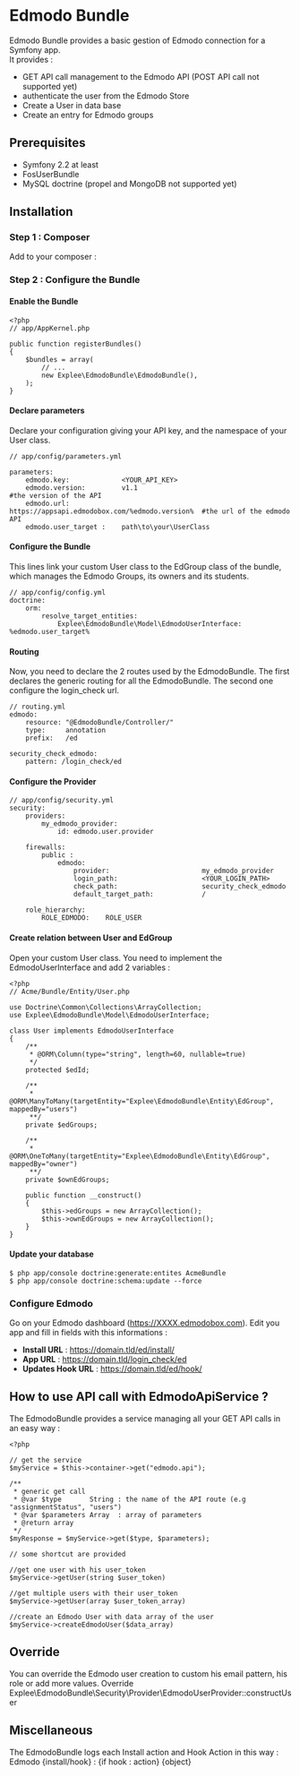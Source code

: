 # Edmodo Bundle

Edmodo Bundle provides a basic gestion of Edmodo connection for a Symfony app.  
It provides :  

* GET API call management to the Edmodo API (POST API call not supported yet)
* authenticate the user from the Edmodo Store
* Create a User in data base
* Create an entry for Edmodo groups

## Prerequisites

* Symfony 2.2 at least
* FosUserBundle
* MySQL doctrine (propel and MongoDB not supported yet)

## Installation

### Step 1 : Composer

Add to your composer :

### Step 2 : Configure the Bundle

#### Enable the Bundle


    <?php
    // app/AppKernel.php

    public function registerBundles()
    {
        $bundles = array(
            // ...
            new Explee\EdmodoBundle\EdmodoBundle(),
        );
    }

#### Declare parameters

Declare your configuration giving your API key, and the namespace of your User class.

    // app/config/parameters.yml

    parameters:
        edmodo.key:             <YOUR_API_KEY>
        edmodo.version:         v1.1                                            #the version of the API
        edmodo.url:             https://appsapi.edmodobox.com/%edmodo.version%  #the url of the edmodo API
        edmodo.user_target :    path\to\your\UserClass

#### Configure the Bundle    

This lines link your custom User class to the EdGroup class of the bundle, which manages the Edmodo Groups, its owners and its students.

    // app/config/config.yml
    doctrine:
        orm:
            resolve_target_entities:
                Explee\EdmodoBundle\Model\EdmodoUserInterface: %edmodo.user_target%


#### Routing

Now, you need to declare the 2 routes used by the EdmodoBundle. The first declares the generic routing for all the EdmodoBundle. The second one configure the login_check url.

    // routing.yml
    edmodo:
        resource: "@EdmodoBundle/Controller/"
        type:     annotation
        prefix:   /ed

    security_check_edmodo:
        pattern: /login_check/ed

#### Configure the Provider

    // app/config/security.yml
    security:
        providers:
            my_edmodo_provider:
                id: edmodo.user.provider

        firewalls:
            public :
                edmodo:
                    provider:                       my_edmodo_provider
                    login_path:                     <YOUR_LOGIN_PATH>
                    check_path:                     security_check_edmodo
                    default_target_path:            /

        role_hierarchy:
            ROLE_EDMODO:    ROLE_USER

#### Create relation between User and EdGroup

Open your custom User class. You need to implement the EdmodoUserInterface and add 2 variables :

    <?php
    // Acme/Bundle/Entity/User.php

    use Doctrine\Common\Collections\ArrayCollection;
    use Explee\EdmodoBundle\Model\EdmodoUserInterface;

    class User implements EdmodoUserInterface
    {
        /**
         * @ORM\Column(type="string", length=60, nullable=true)
         */
        protected $edId;

        /**
         * @ORM\ManyToMany(targetEntity="Explee\EdmodoBundle\Entity\EdGroup", mappedBy="users")
         **/
        private $edGroups;

        /**
         * @ORM\OneToMany(targetEntity="Explee\EdmodoBundle\Entity\EdGroup", mappedBy="owner")
         **/
        private $ownEdGroups;

        public function __construct()
        {
            $this->edGroups = new ArrayCollection();
            $this->ownEdGroups = new ArrayCollection();
        }
    }


#### Update your database

    $ php app/console doctrine:generate:entites AcmeBundle
    $ php app/console doctrine:schema:update --force

### Configure Edmodo

Go on your Edmodo dashboard (https://XXXX.edmodobox.com). Edit you app and fill in fields with this informations :

* **Install URL** :      https://domain.tld/ed/install/
* **App URL** :          https://domain.tld/login_check/ed
* **Updates Hook URL** : https://domain.tld/ed/hook/

## How to use API call with EdmodoApiService ?

The EdmodoBundle provides a service managing all your GET API calls in an easy way :

    <?php

    // get the service
    $myService = $this->container->get("edmodo.api");
    
    /**
     * generic get call
     * @var $type       String : the name of the API route (e.g "assignmentStatus", "users")
     * @var $parameters Array  : array of parameters
     * @return array
     */
    $myResponse = $myService->get($type, $parameters);

    // some shortcut are provided

    //get one user with his user_token
    $myService->getUser(string $user_token)

    //get multiple users with their user_token
    $myService->getUser(array $user_token_array)

    //create an Edmodo User with data array of the user
    $myService->createEdmodoUser($data_array)

## Override

You can override the Edmodo user creation to custom his email pattern, his role or add more values. Override Explee\EdmodoBundle\Security\Provider\EdmodoUserProvider::constructUser

## Miscellaneous
The EdmodoBundle logs each Install action and Hook Action in this way :  
Edmodo  {install/hook} : {if hook : action} {object}  
  
